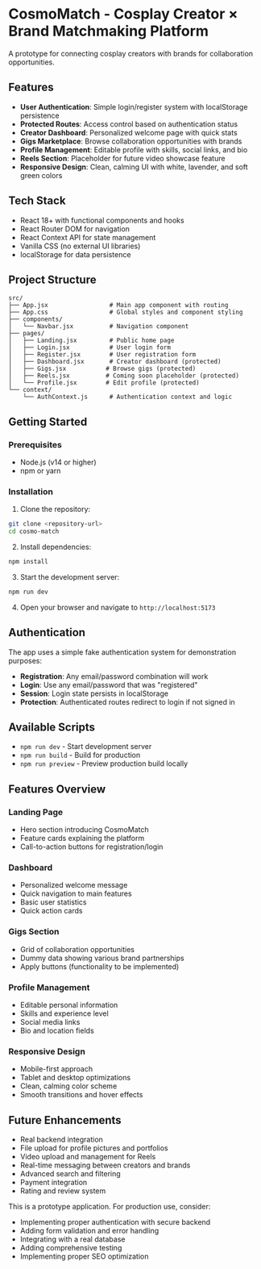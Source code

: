 
# CosmoMatch - Cosplay Creator × Brand Matchmaking Platform

A prototype for connecting cosplay creators with brands for collaboration opportunities.

## Features

- **User Authentication**: Simple login/register system with localStorage persistence
- **Protected Routes**: Access control based on authentication status  
- **Creator Dashboard**: Personalized welcome page with quick stats
- **Gigs Marketplace**: Browse collaboration opportunities with brands
- **Profile Management**: Editable profile with skills, social links, and bio
- **Reels Section**: Placeholder for future video showcase feature
- **Responsive Design**: Clean, calming UI with white, lavender, and soft green colors

## Tech Stack

- React 18+ with functional components and hooks
- React Router DOM for navigation
- React Context API for state management
- Vanilla CSS (no external UI libraries)
- localStorage for data persistence

## Project Structure

```
src/
├── App.jsx                 # Main app component with routing
├── App.css                 # Global styles and component styling
├── components/
│   └── Navbar.jsx          # Navigation component
├── pages/
│   ├── Landing.jsx         # Public home page
│   ├── Login.jsx           # User login form
│   ├── Register.jsx        # User registration form
│   ├── Dashboard.jsx       # Creator dashboard (protected)
│   ├── Gigs.jsx           # Browse gigs (protected)
│   ├── Reels.jsx          # Coming soon placeholder (protected)
│   └── Profile.jsx        # Edit profile (protected)
└── context/
    └── AuthContext.js      # Authentication context and logic
```

## Getting Started

### Prerequisites
- Node.js (v14 or higher)
- npm or yarn

### Installation

1. Clone the repository:
```bash
git clone <repository-url>
cd cosmo-match
```

2. Install dependencies:
```bash
npm install
```

3. Start the development server:
```bash
npm run dev
```

4. Open your browser and navigate to `http://localhost:5173`

## Authentication

The app uses a simple fake authentication system for demonstration purposes:

- **Registration**: Any email/password combination will work
- **Login**: Use any email/password that was "registered"
- **Session**: Login state persists in localStorage
- **Protection**: Authenticated routes redirect to login if not signed in

## Available Scripts

- `npm run dev` - Start development server
- `npm run build` - Build for production
- `npm run preview` - Preview production build locally

## Features Overview

### Landing Page
- Hero section introducing CosmoMatch
- Feature cards explaining the platform
- Call-to-action buttons for registration/login

### Dashboard
- Personalized welcome message
- Quick navigation to main features
- Basic user statistics
- Quick action cards

### Gigs Section
- Grid of collaboration opportunities
- Dummy data showing various brand partnerships
- Apply buttons (functionality to be implemented)

### Profile Management
- Editable personal information
- Skills and experience level
- Social media links
- Bio and location fields

### Responsive Design
- Mobile-first approach
- Tablet and desktop optimizations
- Clean, calming color scheme
- Smooth transitions and hover effects

## Future Enhancements

- Real backend integration
- File upload for profile pictures and portfolios
- Video upload and management for Reels
- Real-time messaging between creators and brands
- Advanced search and filtering
- Payment integration
- Rating and review system

This is a prototype application. For production use, consider:
- Implementing proper authentication with secure backend
- Adding form validation and error handling
- Integrating with a real database
- Adding comprehensive testing
- Implementing proper SEO optimization
